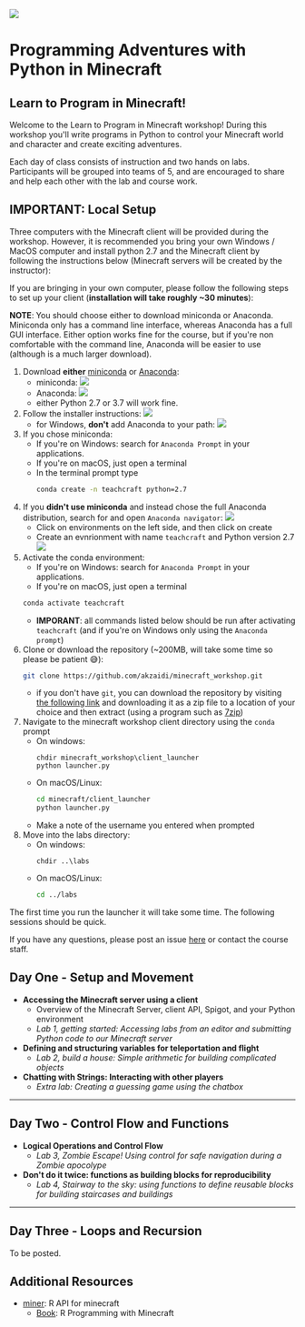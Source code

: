 ![](imgs/minecraft-py-course.png)

Programming Adventures with Python in Minecraft
=================================================

## Learn to Program in Minecraft!

Welcome to the Learn to Program in Minecraft workshop! During this workshop you'll write programs in Python to control your Minecraft world and character and create exciting adventures. 

Each day of class consists of instruction and two hands on labs. Participants will be grouped into teams of 5, and are encouraged to share and help each other with the lab and course work. 

## IMPORTANT: Local Setup

Three computers with the Minecraft client will be provided during the workshop. However, it is recommended you bring your own Windows / MacOS computer and install python 2.7 and the Minecraft client by following the instructions below (Minecraft servers will be created by the instructor):

If you are bringing in your own computer, please follow the following steps to set up your client (**installation will take roughly ~30 minutes**):

**NOTE**: You should choose either to download miniconda or Anaconda. Miniconda only has a command line interface, whereas Anaconda has a full GUI interface. Either option works fine for the course, but if you're non comfortable with the command line, Anaconda will be easier to use (although is a much larger download).

1. Download **either** [miniconda](https://conda.io/miniconda.html) or [Anaconda](https://www.anaconda.com/download/):
    * miniconda: ![](imgs/1-conda-download.PNG)
    * Anaconda: ![](imgs/1b-anaconda-installer.png)
    * either Python 2.7 or 3.7 will work fine.
1. Follow the installer instructions:
    ![](imgs/2-installer.PNG)
    * for Windows, **don't** add Anaconda to your path:
    ![](imgs/3-prompt-path.PNG)
1. If you chose miniconda: 
    - If you're on Windows: search for `Anaconda Prompt` in your applications.
    - If you're on macOS, just open a terminal
    - In the terminal prompt type 
        ```bash
        conda create -n teachcraft python=2.7
        ```
1. If you **didn't use miniconda** and instead chose the full Anaconda distribution, search for and open `Anaconda navigator`:
    ![](imgs/2b-anaconda-navigator.png)
    - Click on environments on the left side, and then click on create
    - Create an evnrionment with name `teachcraft` and Python version 2.7
    ![](imgs/3b-create-navigator.png)
1. Activate the conda environment:
    - If you're on Windows: search for `Anaconda Prompt` in your applications.
    - If you're on macOS, just open a terminal
    ```bash
    conda activate teachcraft
    ```
    - **IMPORANT**: all commands listed below should be run after activating `teachcraft` (and if you're on Windows only using the `Anaconda prompt`)
1. Clone or download the repository (~200MB, will take some time so please be patient :sweat_smile:): 
    ```bash
    git clone https://github.com/akzaidi/minecraft_workshop.git
    ```
    - if you don't have `git`, you can download the repository by visiting [the following link](https://github.com/akzaidi/minecraft_workshop/archive/master.zip) and downloading it as a zip file to a location of your choice and then extract (using a program such as [7zip](https://www.7-zip.org/download.html))
1. Navigate to the minecraft workshop client directory using the `conda` prompt
    * On windows:
        ```CMD
        chdir minecraft_workshop\client_launcher
        python launcher.py
    * On macOS/Linux:
        ```bash
        cd minecraft/client_launcher
        python launcher.py
        ```
    * Make a note of the username you entered when prompted
1. Move into the labs directory:
    * On windows:
        ```CMD
        chdir ..\labs 
    * On macOS/Linux:
        ```bash
        cd ../labs
        ```

The first time you run the launcher it will take some time. The following sessions should be quick.

If you have any questions, please post an issue [here](https://github.com/akzaidi/minecraft_workshop/issues) or contact the course staff.

## Day One - Setup and Movement

* **Accessing the Minecraft server using a client**
    - Overview of the Minecraft Server, client API, Spigot, and your Python environment
    - _Lab 1, getting started: Accessing labs from an editor and submitting Python code to our Minecraft server_
* **Defining and structuring variables for teleportation and flight** 
    - _Lab 2, build a house: Simple arithmetic for building complicated objects_
* **Chatting with Strings: Interacting with other players**
    - _Extra lab: Creating a guessing game using the chatbox_


****

## Day Two - Control Flow and Functions

* **Logical Operations and Control Flow**
    - _Lab 3, Zombie Escape! Using control for safe navigation during a Zombie apocolype_
* **Don't do it twice: functions as building blocks for reproducibility**
    - _Lab 4, Stairway to the sky: using functions to define reusable blocks for building staircases and buildings_

****

## Day Three - Loops and Recursion

To be posted.

## Additional Resources

- [miner](https://github.com/ropenscilabs/miner): R API for minecraft
    * [Book](https://github.com/ropenscilabs/miner): R Programming with Minecraft